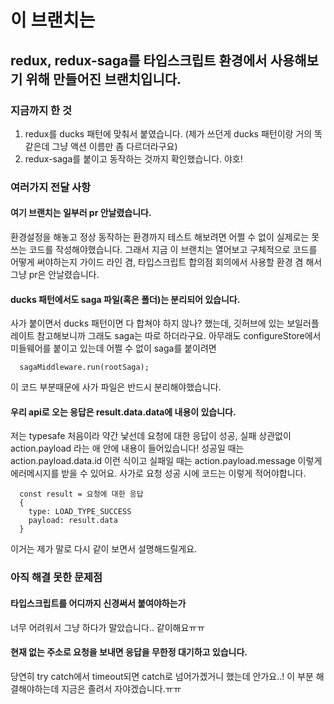 # 이 브랜치는
## redux, redux-saga를 타입스크립트 환경에서 사용해보기 위해 만들어진 브랜치입니다.

### 지금까지 한 것
1. redux를 ducks 패턴에 맞춰서 붙였습니다. (제가 쓰던게 ducks 패턴이랑 거의 똑같은데 그냥 액션 이름만 좀 다르더라구요)
2. redux-saga를 붙이고 동작하는 것까지 확인했습니다. 야호!

### 여러가지 전달 사항
#### 여기 브랜치는 일부러 pr 안날렸습니다. 
환경설정을 해놓고 정상 동작하는 환경까지 테스트 해보려면 어쩔 수 없이 실제로는 못쓰는 코드를 작성해야했습니다.
그래서 지금 이 브랜치는 열어보고 구체적으로 코드를 어떻게 써야하는지 가이드 라인 겸,
타입스크립트 합의점 회의에서 사용할 환경 겸 해서 그냥 pr은 안날렸습니다.

#### ducks 패턴에서도 saga 파일(혹은 폴더)는 분리되어 있습니다.
사가 붙이면서 ducks 패턴이면 다 합쳐야 하지 않나? 했는데,
깃허브에 있는 보일러플레이트 참고해보니까 그래도 saga는 따로 하더라구요.
아무래도 configureStore에서 미들웨어를 붙이고 있는데 어쩔 수 없이 saga를 붙이려면
```
  sagaMiddleware.run(rootSaga);
```
이 코드 부분때문에 사가 파일은 반드시 분리해야했습니다.

#### 우리 api로 오는 응답은 result.data.data에 내용이 있습니다.
저는 typesafe 처음이라 약간 낯선데
요청에 대한 응답이 성공, 실패 상관없이 action.payload 라는 애 안에 내용이 들어있습니다!
성공일 때는 action.payload.data.id 이런 식이고
실패일 때는 action.payload.message 이렇게 에러메시지를 받을 수 있어요.
사가로 요청 성공 시에 코드는 이렇게 적어야합니다.
```
  const result = 요청에 대한 응답
  {
    type: LOAD_TYPE_SUCCESS
    payload: result.data
  }
```
이거는 제가 말로 다시 같이 보면서 설명해드릴게요.

### 아직 해결 못한 문제점
#### 타입스크립트를 어디까지 신경써서 붙여야하는가
너무 어려워서 그냥 하다가 말았습니다..
같이해요ㅠㅠ

#### 현재 없는 주소로 요청을 보내면 응답을 무한정 대기하고 있습니다.
당연히 try catch에서 timeout되면 catch로 넘어가겠거니 했는데 안가요..!
이 부분 해결해야하는데 지금은 졸려서 자야겠습니다.ㅠㅠ
